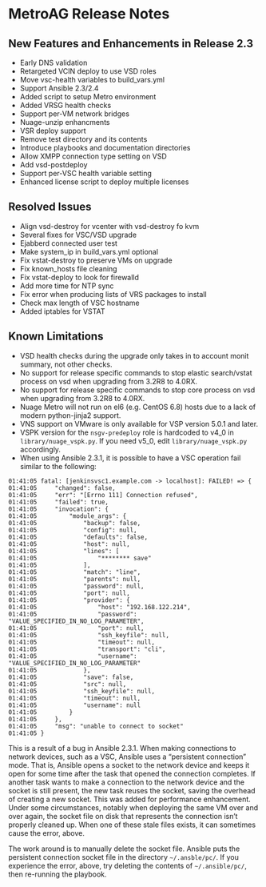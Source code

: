 # MetroAG Release Notes
## New Features and Enhancements in Release 2.3
*	Early DNS validation
*	Retargeted VCIN deploy to use VSD roles
*	Move vsc-health variables to build_vars.yml
*	Support Ansible 2.3/2.4
*	Added script to setup Metro environment
*	Added VRSG health checks
*	Support per-VM network bridges
*	Nuage-unzip enhancments
*	VSR deploy support
*	Remove test directory and its contents
*	Introduce playbooks and documentation directories
*	Allow XMPP connection type setting on VSD
*	Add vsd-postdeploy
*	Support per-VSC health variable setting
* Enhanced license script to deploy multiple licenses
## Resolved Issues
*	Align vsd-destroy for vcenter with vsd-destroy fo kvm
*	Several fixes for VSC/VSD upgrade
*	Ejabberd connected user test
*	Make system_ip in build_vars.yml optional
*	Fix vstat-destroy to preserve VMs on upgrade
*	Fix known_hosts file cleaning
*	Fix vstat-deploy to look for firewalld
*	Add more time for NTP sync
*	Fix error when producing lists of VRS packages to install
*	Check max length of VSC hostname
* Added iptables for VSTAT
## Known Limitations
*	VSD health checks during the upgrade only takes in to account monit summary, not other checks.
*	No support for release specific commands to stop elastic search/vstat process on vsd when upgrading from 3.2R8 to 4.0RX.
*	No support for release specific commands to stop core process on vsd when upgrading from 3.2R8 to 4.0RX.
*	Nuage Metro will not run on el6 (e.g. CentOS 6.8) hosts due to a lack of modern python-jinja2 support.
*	VNS support on VMware is only available for VSP version 5.0.1 and later.
* VSPK version for the `nsgv-predeploy` role is hardcoded to v4_0 in `library/nuage_vspk.py`. If you need v5_0, edit `library/nuage_vspk.py` accordingly.
* When using Ansible 2.3.1, it is possible to have a VSC operation fail similar to the following:
```
01:41:05 fatal: [jenkinsvsc1.example.com -> localhost]: FAILED! => {
01:41:05     "changed": false, 
01:41:05     "err": "[Errno 111] Connection refused", 
01:41:05     "failed": true, 
01:41:05     "invocation": {
01:41:05         "module_args": {
01:41:05             "backup": false, 
01:41:05             "config": null, 
01:41:05             "defaults": false, 
01:41:05             "host": null, 
01:41:05             "lines": [
01:41:05                 "******** save"
01:41:05             ], 
01:41:05             "match": "line", 
01:41:05             "parents": null, 
01:41:05             "password": null, 
01:41:05             "port": null, 
01:41:05             "provider": {
01:41:05                 "host": "192.168.122.214", 
01:41:05                 "password": "VALUE_SPECIFIED_IN_NO_LOG_PARAMETER", 
01:41:05                 "port": null, 
01:41:05                 "ssh_keyfile": null, 
01:41:05                 "timeout": null, 
01:41:05                 "transport": "cli", 
01:41:05                 "username": "VALUE_SPECIFIED_IN_NO_LOG_PARAMETER"
01:41:05             }, 
01:41:05             "save": false, 
01:41:05             "src": null, 
01:41:05             "ssh_keyfile": null, 
01:41:05             "timeout": null, 
01:41:05             "username": null
01:41:05         }
01:41:05     }, 
01:41:05     "msg": "unable to connect to socket"
01:41:05 }
```
This is a result of a bug in Ansible 2.3.1. When making connections to network devices, such as a VSC, Ansible uses a “persistent connection” mode. That is, Ansible opens a socket to the network device and keeps it open for some time after the task that opened the connection completes. If another task wants to make a connection to the network device and the socket is still present, the new task reuses the socket, saving the overhead of creating a new socket. This was added for performance enhancement. Under some circumstances, notably when deploying the same VM over and over again, the socket file on disk that represents the connection isn’t properly cleaned up. When one of these stale files exists, it can sometimes cause the error, above.

The work around is to manually delete the socket file. Ansible puts the persistent connection socket file in the directory `~/.ansble/pc/`. If you experience the error, above, try deleting the contents of `~/.ansible/pc/`, then re-running the playbook.
